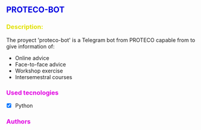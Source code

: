 ## <span style="color:rgb(0,0,225)">PROTECO-BOT</span>

### <span style="color:rgb(225,225,0)">Description:</span>
The proyect 'proteco-bot' is a Telegram bot from PROTECO capable from to give information of:
- Online advice
- Face-to-face advice
- Workshop exercise
- Intersemestral courses

### <span style="color:rgb(225,0,225)">Used tecnologies</span>
- [x] Python

### <span style="color:rgb(225,0,225)">Authors</span>

